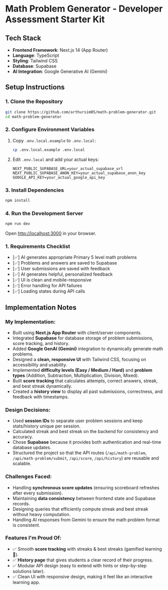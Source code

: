 # Math Problem Generator - Developer Assessment Starter Kit

## Tech Stack

- **Frontend Framework**: Next.js 14 (App Router)
- **Language**: TypeScript
- **Styling**: Tailwind CSS
- **Database**: Supabase
- **AI Integration**: Google Generative AI (Gemini)

## Setup Instructions

### 1. Clone the Repository

```bash
git clone https://github.com/arthursim05/math-problem-generator.git
cd math-problem-generator
```
### 2. Configure Environment Variables

1. Copy `.env.local.example` to `.env.local`:
   ```bash
   cp .env.local.example .env.local
   ```
2. Edit `.env.local` and add your actual keys:
   ```
   NEXT_PUBLIC_SUPABASE_URL=your_actual_supabase_url
   NEXT_PUBLIC_SUPABASE_ANON_KEY=your_actual_supabase_anon_key
   GOOGLE_API_KEY=your_actual_google_api_key
   ```

### 3. Install Dependencies

```bash
npm install
```

### 4. Run the Development Server

```bash
npm run dev
```

Open [http://localhost:3000](http://localhost:3000) in your browser.

### 1. Requirements Checklist

- [✅] AI generates appropriate Primary 5 level math problems
- [✅] Problems and answers are saved to Supabase
- [✅] User submissions are saved with feedback
- [✅] AI generates helpful, personalized feedback
- [✅] UI is clean and mobile-responsive
- [✅] Error handling for API failures
- [✅] Loading states during API calls

## Implementation Notes

### My Implementation:

- Built using **Next.js App Router** with client/server components.
- Integrated **Supabase** for database storage of problem submissions, score tracking, and history.
- Added **Google GenAI (Gemini)** integration to dynamically generate math problems.
- Designed a **clean, responsive UI** with Tailwind CSS, focusing on accessibility and usability.
- Implemented **difficulty levels (Easy / Medium / Hard)** and **problem types** (Addition, Subtraction, Multiplication, Division, Mixed).
- Built **score tracking** that calculates attempts, correct answers, streak, and best streak dynamically.
- Created a **history view** to display all past submissions, correctness, and feedback with timestamps.

### Design Decisions:

- Used **session IDs** to separate user problem sessions and keep stats/history unique per session.
- Calculated streak and best streak on the backend for consistency and accuracy.
- Chose **Supabase** because it provides both authentication and real-time database updates.
- Structured the project so that the API routes (`/api/math-problem`, `/api/math-problem/submit`, `/api/score`, `/api/history`) are reusable and scalable.

### Challenges Faced:

- Handling **synchronous score updates** (ensuring scoreboard refreshes after every submission).
- Maintaining **data consistency** between frontend state and Supabase records.
- Designing queries that efficiently compute streak and best streak without heavy computation.
- Handling AI responses from Gemini to ensure the math problem format is consistent.

### Features I'm Proud Of:

- ✅ Smooth **score tracking** with streaks & best streaks (gamified learning 🎯).  
- ✅ **History page** that gives students a clear record of their progress.  
- ✅ Modular API design (easy to extend with hints or step-by-step solutions later).  
- ✅ Clean UI with responsive design, making it feel like an interactive learning app.
